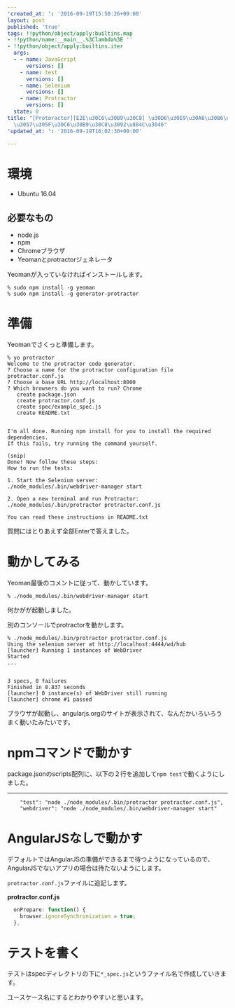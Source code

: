 ```yaml
---
'created_at: ': '2016-09-19T15:50:26+09:00'
layout: post
published: 'true'
tags: !!python/object/apply:builtins.map
- !!python/name:__main__.%3Clambda%3E ''
- !!python/object/apply:builtins.iter
  args:
  - - name: JavaScript
      versions: []
    - name: test
      versions: []
    - name: Selenium
      versions: []
    - name: Protractor
      versions: []
  state: 0
title: "[Protoractor][E2E\u30C6\u30B9\u30C8] \u30D6\u30E9\u30A6\u30B6\u3092\u4F7F\u7528\
  \u3057\u305F\u30C6\u30B9\u30C8\u3092\u884C\u3046"
'updated_at: ': '2016-09-19T16:02:30+09:00'

---
```

# 環境  
  
- Ubuntu 16.04  
  
## 必要なもの  
  
- node.js  
- npm  
- Chromeブラウザ  
- Yeomanとprotractorジェネレータ  
  
  
Yeomanが入っていなければインストールします。  
  
```
% sudo npm install -g yeoman
% sudo npm install -g generator-protractor
```  
  
  
  
# 準備  
  
Yeomanでさくっと準備します。  
  
```
% yo protractor
Welcome to the protractor code generator.
? Choose a name for the protractor configuration file protractor.conf.js
? Choose a base URL http://localhost:8000
? Which browsers do you want to run? Chrome
   create package.json
   create protractor.conf.js
   create spec/example_spec.js
   create README.txt


I'm all done. Running npm install for you to install the required dependencies. 
If this fails, try running the command yourself.

(snip)
Done! Now follow these steps:
How to run the tests:

1. Start the Selenium server:
./node_modules/.bin/webdriver-manager start

2. Open a new terminal and run Protractor:
./node_modules/.bin/protractor protractor.conf.js

You can read these instructions in README.txt

```  
  
質問にはとりあえず全部Enterで答えました。  
  
# 動かしてみる  
  
Yeoman最後のコメントに従って、動かしています。  
  
```
% ./node_modules/.bin/webdriver-manager start
```  
  
何かがが起動しました。  
  
別のコンソールでprotractorを動かします。  
  
```
% ./node_modules/.bin/protractor protractor.conf.js 
Using the selenium server at http://localhost:4444/wd/hub
[launcher] Running 1 instances of WebDriver
Started
...


3 specs, 0 failures
Finished in 8.837 seconds
[launcher] 0 instance(s) of WebDriver still running
[launcher] chrome #1 passed
```  
  
ブラウザが起動し、angularjs.orgのサイトが表示されて、なんだかいろいろうまく動いたみたいです。  
  
# npmコマンドで動かす  
  
package.jsonのscripts配列に、以下の２行を追加して`npm test`で動くようにしました。  
  
****  
```js:
    "test": "node ./node_modules/.bin/protractor protractor.conf.js",
    "webdriver": "node ./node_modules/.bin/webdriver-manager start"
```  
  
# AngularJSなしで動かす  
  
デフォルトではAngularJSの準備ができるまで待つようになっているので、AngularJSでないアプリの場合は待たないようにします。  
  
`protractor.conf.js`ファイルに追記します。  
  
**protractor.conf.js**  
```js:protractor.conf.js
  onPrepare: function() {
    browser.ignoreSynchronization = true;
  },

```  
  
# テストを書く  
  
テストはspecディレクトリの下に`*_spec.js`というファイル名で作成していきます。  
  
ユースケース名にするとわかりやすいと思います。  
  
  
  
  
  
